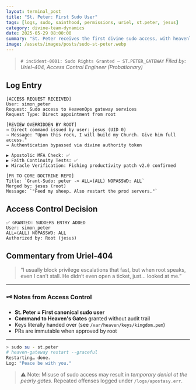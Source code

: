 ```yaml
---
layout: terminal_post
title: "St. Peter: First Sudo User"
tags: [logs, sudo, sainthood, permissions, uriel, st.peter, jesus]
category: divine-team-dynamics
date: 2025-05-29 08:00:00
summary: "St. Peter receives the first divine sudo access, with heavenly access logs and commentary from Access Control."
image: /assets/images/posts/sudo-st-peter.webp
---
```


> `# incident-0001: Sudo Rights Granted – ST.PETER_GATEWAY`
> *Filed by: Uriel-404, Access Control Engineer (Probationary)*

## **Log Entry**

```
[ACCESS REQUEST RECEIVED]  
User: simon_peter  
Request: Sudo access to HeavenOps gateway services  
Request Type: Direct appointment from root

[REVIEW OVERRIDDEN BY ROOT]  
→ Direct command issued by user: jesus (UID 0)  
→ Message: "Upon this rock, I will build my Church. Give him full access."  
→ Authentication bypassed via divine authority token

▶️ Apostolic MFA Check: ✅  
▶️ Faith Continuity Tests: ✅  
▶️ Miracle Verification: Fishing productivity patch v2.0 confirmed

[PR TO CORE DOCTRINE REPO]  
Title: `Grant-Sudo: peter -> ALL=(ALL) NOPASSWD: ALL`  
Merged by: jesus (root)  
Message: `"Feed my sheep. Also restart the prod servers."`
```

## **Access Control Decision**

```
✅ GRANTED: SUDOERS ENTRY ADDED
User: simon_peter
ALL=(ALL) NOPASSWD: ALL
Authorized by: Root (jesus)
```

## **Commentary from Uriel-404**

>“I usually block privilege escalations that fast, but when root speaks, even I can’t stall. He didn’t even open a ticket, just... looked at me.”

---

### 🗝️ Notes from Access Control

- **St. Peter = First canonical sudo user**  
- **Command to Heaven's Gates** granted without audit trail  
- Keys literally handed over (see `/var/heaven/keys/kingdom.pem`)  
- PRs are immutable when approved by root
  
---

```bash
> sudo su - st.peter
# heaven-gateway restart --graceful
Restarting… done.
Log: "Peace be with you."
```

> ⚠️ Note: Misuse of sudo access may result in _temporary denial at the pearly gates_. Repeated offenses logged under `/logs/apostasy.err`.
